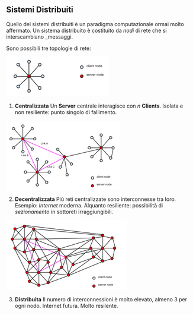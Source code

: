 ## Sistemi Distribuiti

Quello dei sistemi distribuiti è un paradigma computazionale ormai molto affermato.
Un sistema distribuito è costituito da _nodi_ di rete che si interscambiano _messaggi.

Sono possibili tre topologie di rete:

![Centralizzata](../gitbook/images/centralized1.png)

1. **Centralizzata**
Un **Server** centrale interagisce con _n_ **Clients**.
Isolata e non resiliente: punto singolo di fallimento.

![Decentralizzata](../gitbook/images/decentr.png)

2. **Decentralizzata**
Più reti centralizzate sono interconnesse tra loro. Esempio: _Internet_ moderna.
Alquanto resiliente: possibilità di _sezionamento_ in sottoreti irraggiungibili.

![Distribuita](../gitbook/images/distribuite.png)

3. **Distribuita**
Il numero di interconnessioni è molto elevato, almeno 3 per ogni nodo. Internet futura.
Molto resilente.
